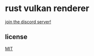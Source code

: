 # rust vulkan renderer

[join the discord server!](https://discord.gg/Q5HkB5Y)

## license

[MIT](/LICENSE)
